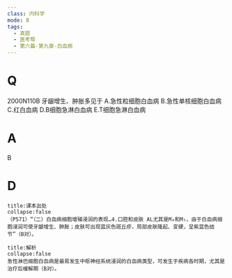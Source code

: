 ```yaml
---
class: 内科学
mode: B
tags:
  - 真题
  - 医考帮
  - 第六篇-第九章-白血病
---
```


# Q
2000N110B 牙龈增生、肿胀多见于
A.急性粒细胞白血病
B.急性单核细胞白血病
C.红白血病
D.B细胞急淋白血病
E.T细胞急淋白血病

# A
B
# D
```ad-note
title:课本出处
collapse:false
（P571）“（二）白血病细胞增殖浸润的表现…4.口腔和皮肤 AL尤其是M₄和M₅，由于白血病细胞浸润可使牙龈增生、肿胀；皮肤可出现蓝灰色斑丘疹，局部皮肤隆起、变硬，呈紫蓝色结节”（B对）。
```

```ad-summary
title:解析
collapse:false
急性淋巴细胞白血病是最易发生中枢神经系统浸润的白血病类型，可发生于疾病各时期，尤其是治疗后缓解期（B对）。
```


